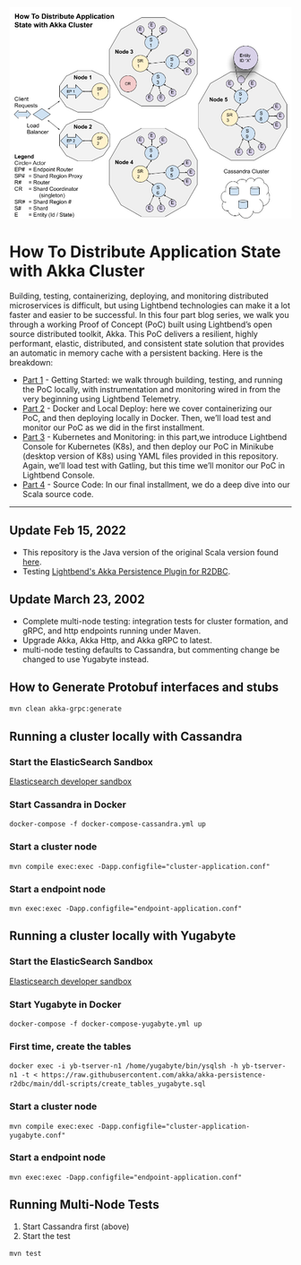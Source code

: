 ![Akka Cluster](Blog_Model.png)
# How To Distribute Application State with Akka Cluster

Building, testing, containerizing, deploying, and monitoring distributed microservices is difficult, but using Lightbend technologies can make it a lot faster and easier to be successful.
In this four part blog series, we walk you through a working Proof of Concept (PoC) built using Lightbend’s open source distributed toolkit, Akka. This PoC delivers a resilient, highly performant, elastic, distributed, and consistent state solution that provides an automatic in memory cache with a persistent backing. Here is the breakdown:
- [Part 1](https://www.lightbend.com/blog/how-to-distribute-application-state-with-akka-cluster-part-1-getting-started) - Getting Started: we walk through building, testing, and running the PoC locally, with instrumentation and monitoring wired in from the very beginning using Lightbend Telemetry. 
- [Part 2](https://www.lightbend.com/blog/how-to-distribute-application-state-with-akka-cluster-part-2-docker-and-local-deploy) - Docker and Local Deploy: here we cover containerizing our PoC, and then deploying locally in Docker. Then, we’ll load test and monitor our PoC as we did in the first installment.
- [Part 3](https://www.lightbend.com/blog/how-to-distribute-application-state-with-akka-cluster-part-3-kubernetes-monitoring) - Kubernetes and Monitoring: in this part,we introduce Lightbend Console for Kubernetes (K8s), and then deploy our PoC in Minikube (desktop version of K8s) using YAML files provided in this repository. Again, we’ll load test with Gatling, but this time we’ll monitor our PoC in Lightbend Console.
- [Part 4](https://www.lightbend.com/blog/how-to-distribute-application-state-with-akka-cluster-part-4-the-source-code) - Source Code: In our final installment, we do a deep dive into our Scala source code.
 	
----------------
## Update Feb 15, 2022
- This repository is the Java version of the original Scala version found [here](https://github.com/michael-read/akka-typed-distributed-state-blog).
- Testing [Lightbend's Akka Persistence Plugin for R2DBC](https://github.com/akka/akka-persistence-r2dbc).

## Update March 23, 2002
- Complete multi-node testing: integration tests for cluster formation, and gRPC, and http endpoints running under Maven.
- Upgrade Akka, Akka Http, and Akka gRPC to latest.
- multi-node testing defaults to Cassandra, but commenting change be changed to use Yugabyte instead.

## How to Generate Protobuf interfaces and stubs
```
mvn clean akka-grpc:generate
```

## Running a cluster locally with Cassandra

### Start the ElasticSearch Sandbox
[Elasticsearch developer sandbox](https://developer.lightbend.com/docs/telemetry/current/sandbox/elastic-sandbox.html#elasticsearch-developer-sandbox)

### Start Cassandra in Docker
````
docker-compose -f docker-compose-cassandra.yml up
````

### Start a cluster node
````
mvn compile exec:exec -Dapp.configfile="cluster-application.conf"
````

### Start a endpoint node
````
mvn exec:exec -Dapp.configfile="endpoint-application.conf"
````

## Running a cluster locally with Yugabyte

### Start the ElasticSearch Sandbox
[Elasticsearch developer sandbox](https://developer.lightbend.com/docs/telemetry/current/sandbox/elastic-sandbox.html#elasticsearch-developer-sandbox)

### Start Yugabyte in Docker
````
docker-compose -f docker-compose-yugabyte.yml up
````

### First time, create the tables
````
docker exec -i yb-tserver-n1 /home/yugabyte/bin/ysqlsh -h yb-tserver-n1 -t < https://raw.githubusercontent.com/akka/akka-persistence-r2dbc/main/ddl-scripts/create_tables_yugabyte.sql
````

### Start a cluster node
````
mvn compile exec:exec -Dapp.configfile="cluster-application-yugabyte.conf"
````

### Start a endpoint node
````
mvn exec:exec -Dapp.configfile="endpoint-application.conf"
````

## Running Multi-Node Tests
1. Start Cassandra first (above)
2. Start the test
````
mvn test
 ````
